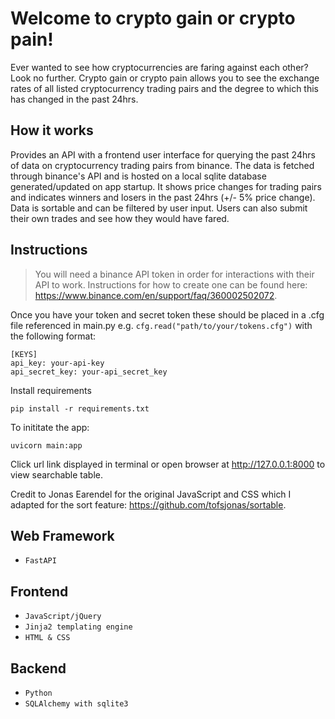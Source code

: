 # Welcome to crypto gain or crypto pain!
Ever wanted to see how cryptocurrencies are faring against each other? Look no further. Crypto gain or crypto pain allows you to see the exchange rates of all listed cryptocurrency trading pairs and the degree to which this has changed in the past 24hrs.

## How it works
Provides an API with a frontend user interface for querying the past 24hrs of data on cryptocurrency trading pairs from binance. The data is fetched through binance's API and is hosted on a local sqlite database generated/updated on app startup. It shows price changes for trading pairs and indicates winners and losers in the past 24hrs (+/- 5% price change). Data is sortable and can be filtered by user input.
Users can also submit their own trades and see how they would have fared.

## Instructions
> You will need a binance API token in order for interactions with their API to work. Instructions for how to create one can be found here: https://www.binance.com/en/support/faq/360002502072. 

Once you have your token and secret token these should be placed in a .cfg file referenced in main.py e.g. `cfg.read("path/to/your/tokens.cfg")` with the following format:
```
[KEYS]
api_key: your-api-key
api_secret_key: your-api_secret_key
```
Install requirements
```
pip install -r requirements.txt
```
To inititate the app:
```
uvicorn main:app
```
Click url link displayed in terminal or open browser at http://127.0.0.1:8000 to view searchable table.

Credit to Jonas Earendel for the original JavaScript and CSS which I adapted for the sort feature: https://github.com/tofsjonas/sortable.

## Web Framework
- `FastAPI`
## Frontend
- `JavaScript/jQuery`
- `Jinja2 templating engine`
- `HTML & CSS`
## Backend
- `Python`
- `SQLAlchemy with sqlite3`